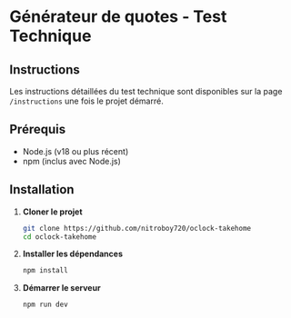 # Générateur de quotes - Test Technique

## Instructions

Les instructions détaillées du test technique sont disponibles sur la page `/instructions` une fois le projet démarré.

## Prérequis

- Node.js (v18 ou plus récent)
- npm (inclus avec Node.js)

## Installation

1. **Cloner le projet**
   ```bash
   git clone https://github.com/nitroboy720/oclock-takehome
   cd oclock-takehome
   ```

2. **Installer les dépendances**
   ```bash
   npm install
   ```

3. **Démarrer le serveur**
   ```bash
   npm run dev
   ```


